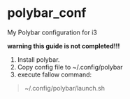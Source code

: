 # polybar_conf
My Polybar configuration for i3

**warning this guide is not completed!!!**

1. Install polybar.
2. Copy config file to ~/.config/polybar
3. execute fallow command:
  > ~/.config/polybar/launch.sh
